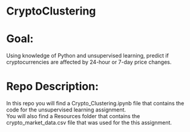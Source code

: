 # CryptoClustering

# Goal: 
Using knowledge of Python and unsupervised learning, predict if cryptocurrencies are affected by 24-hour or 7-day price changes.  

# Repo Description: 
In this repo you will find a Crypto_Clustering.ipynb file that contains the code for the unsupervised learning assignment.  
You will also find a Resources folder that contains the crypto_market_data.csv file that was used for the this assignment.  
